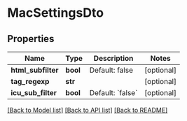 # MacSettingsDto

## Properties
Name | Type | Description | Notes
------------ | ------------- | ------------- | -------------
**html_subfilter** | **bool** | Default: false | [optional] 
**tag_regexp** | **str** |  | [optional] 
**icu_sub_filter** | **bool** | Default: &#x60;false&#x60; | [optional] 

[[Back to Model list]](../README.md#documentation-for-models) [[Back to API list]](../README.md#documentation-for-api-endpoints) [[Back to README]](../README.md)

